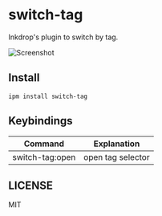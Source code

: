 # switch-tag

Inkdrop's plugin to switch by tag.

![Screenshot](https://raw.githubusercontent.com/basyura/inkdrop-switch-tag/master/images/image.png)

## Install

```
ipm install switch-tag
```

## Keybindings

| Command         | Explanation       |
| --------------- | ------------------|
| switch-tag:open | open tag selector |


## LICENSE

MIT

